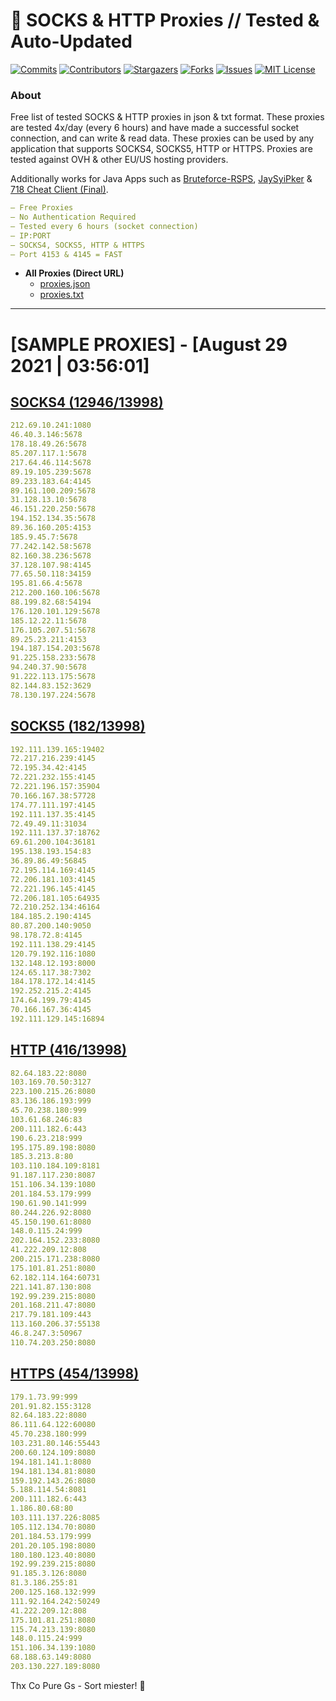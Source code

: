 <!-- MARKDOWN LINKS & IMAGES -->
<!-- https://www.markdownguide.org/basic-syntax/#reference-style-links -->
[contributors-shield]: https://img.shields.io/github/contributors/KaiBurton/free-proxies-autoupdated?style=for-the-badge
[contributors-url]: https://github.com/KaiBurton/free-proxies-autoupdated/graphs/contributors
[forks-shield]: https://img.shields.io/github/forks/KaiBurton/free-proxies-autoupdated?style=for-the-badge
[forks-url]: https://github.com/KaiBurton/free-proxies-autoupdated/network/members
[stars-shield]: https://img.shields.io/github/stars/KaiBurton/free-proxies-autoupdated?style=for-the-badge
[stars-url]: https://github.com/KaiBurton/free-proxies-autoupdated/stargazers
[issues-shield]: https://img.shields.io/github/issues/KaiBurton/free-proxies-autoupdated?style=for-the-badge
[issues-url]: https://github.com/KaiBurton/free-proxies-autoupdated/issues
[license-shield]: https://img.shields.io/github/license/KaiBurton/free-proxies-autoupdated?style=for-the-badge
[license-url]: https://github.com/KaiBurton/free-proxies-autoupdated/blob/main/LICENSE
[commit-shield]: https://img.shields.io/github/last-commit/KaiBurton/free-proxies-autoupdated?style=for-the-badge
[commit-url]: https://github.com/KaiBurton/free-proxies-autoupdated/commits/main

# 🎁 SOCKS & HTTP Proxies // Tested & Auto-Updated

[![Commits][commit-shield]][commit-url]
[![Contributors][contributors-shield]][contributors-url]
[![Stargazers][stars-shield]][stars-url]
[![Forks][forks-shield]][forks-url]
[![Issues][issues-shield]][issues-url]
[![MIT License][license-shield]][license-url]

### About
Free list of tested SOCKS & HTTP proxies in json & txt format. These proxies are tested 4x/day (every 6 hours) and have made a successful socket connection, and can write & read data. These proxies can be used by any application that supports SOCKS4, SOCKS5, HTTP or HTTPS. Proxies are tested against OVH & other EU/US hosting providers.

Additionally works for Java Apps such as [Bruteforce-RSPS](https://github.com/KaiBurton/Bruteforce-RSPS), [JaySyiPker](https://github.com/JayArrowz/JaySyiPker) & [718 Cheat Client (Final)](https://github.com/KaiBurton/718-Cheat-Client-Final). 

```yaml
— Free Proxies
— No Authentication Required
— Tested every 6 hours (socket connection)
— IP:PORT
— SOCKS4, SOCKS5, HTTP & HTTPS
— Port 4153 & 4145 = FAST
```

- **All Proxies (Direct URL)**
  - [proxies.json](https://raw.githubusercontent.com/KaiBurton/free-proxies-autoupdated/main/proxies.json)
  - [proxies.txt](https://raw.githubusercontent.com/KaiBurton/free-proxies-autoupdated/main/proxies.txt)

---

# [SAMPLE PROXIES] - [August 29 2021 | 03:56:01]

## [SOCKS4 (12946/13998)](https://raw.githubusercontent.com/KaiBurton/free-proxies-autoupdated/main/proxies-socks4.txt)
```yaml
212.69.10.241:1080
46.40.3.146:5678
178.18.49.26:5678
85.207.117.1:5678
217.64.46.114:5678
89.19.105.239:5678
89.233.183.64:4145
89.161.100.209:5678
31.128.13.10:5678
46.151.220.250:5678
194.152.134.35:5678
89.36.160.205:4153
185.9.45.7:5678
77.242.142.58:5678
82.160.38.236:5678
37.128.107.98:4145
77.65.50.118:34159
195.81.66.4:5678
212.200.160.106:5678
88.199.82.68:54194
176.120.101.129:5678
185.12.22.11:5678
176.105.207.51:5678
89.25.23.211:4153
194.187.154.203:5678
91.225.158.233:5678
94.240.37.90:5678
91.222.113.175:5678
82.144.83.152:3629
78.130.197.224:5678
```

## [SOCKS5 (182/13998)](https://raw.githubusercontent.com/KaiBurton/free-proxies-autoupdated/main/proxies-socks5.txt)
```yaml
192.111.139.165:19402
72.217.216.239:4145
72.195.34.42:4145
72.221.232.155:4145
72.221.196.157:35904
70.166.167.38:57728
174.77.111.197:4145
192.111.137.35:4145
72.49.49.11:31034
192.111.137.37:18762
69.61.200.104:36181
195.138.193.154:83
36.89.86.49:56845
72.195.114.169:4145
72.206.181.103:4145
72.221.196.145:4145
72.206.181.105:64935
72.210.252.134:46164
184.185.2.190:4145
80.87.200.140:9050
98.178.72.8:4145
192.111.138.29:4145
120.79.192.116:1080
132.148.12.193:8000
124.65.117.38:7302
184.178.172.14:4145
192.252.215.2:4145
174.64.199.79:4145
70.166.167.36:4145
192.111.129.145:16894
```

## [HTTP (416/13998)](https://raw.githubusercontent.com/KaiBurton/free-proxies-autoupdated/main/proxies-http.txt)
```yaml
82.64.183.22:8080
103.169.70.50:3127
223.100.215.26:8080
83.136.186.193:999
45.70.238.180:999
103.61.68.246:83
200.111.182.6:443
190.6.23.218:999
195.175.89.198:8080
185.3.213.8:80
103.110.184.109:8181
91.187.117.230:8087
151.106.34.139:1080
201.184.53.179:999
190.61.90.141:999
80.244.226.92:8080
45.150.190.61:8080
148.0.115.24:999
202.164.152.233:8080
41.222.209.12:808
200.215.171.238:8080
175.101.81.251:8080
62.182.114.164:60731
221.141.87.130:808
192.99.239.215:8080
201.168.211.47:8080
217.79.181.109:443
113.160.206.37:55138
46.8.247.3:50967
110.74.203.250:8080
```

## [HTTPS (454/13998)](https://raw.githubusercontent.com/KaiBurton/free-proxies-autoupdated/main/proxies-https.txt)
```yaml
179.1.73.99:999
201.91.82.155:3128
82.64.183.22:8080
86.111.64.122:60080
45.70.238.180:999
103.231.80.146:55443
200.60.124.109:8080
194.181.141.1:8080
194.181.134.81:8080
159.192.143.26:8080
5.188.114.54:8081
200.111.182.6:443
1.186.80.68:80
103.111.137.226:8085
105.112.134.70:8080
201.184.53.179:999
201.20.105.198:8080
180.180.123.40:8080
192.99.239.215:8080
91.185.3.126:8080
81.3.186.255:81
200.125.168.132:999
111.92.164.242:50249
41.222.209.12:808
175.101.81.251:8080
115.74.213.139:8080
148.0.115.24:999
151.106.34.139:1080
68.188.63.149:8080
203.130.227.189:8080
```



Thx Co Pure Gs - Sort miester! 💟